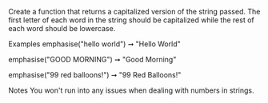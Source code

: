 Create a function that returns a capitalized version of the string passed. The first letter of each word in the string should be capitalized while the rest of each word should be lowercase.

Examples
emphasise("hello world") ➞ "Hello World"

emphasise("GOOD MORNING") ➞ "Good Morning"

emphasise("99 red balloons!") ➞ "99 Red Balloons!"

Notes
You won't run into any issues when dealing with numbers in strings.